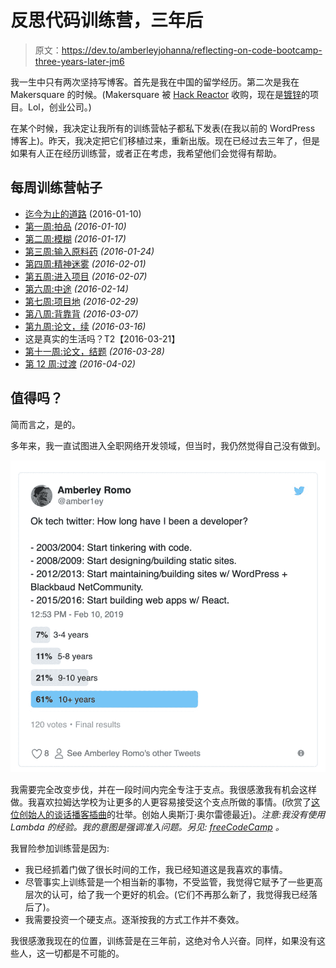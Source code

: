 # 反思代码训练营，三年后

> 原文：<https://dev.to/amberleyjohanna/reflecting-on-code-bootcamp-three-years-later-jm6>

我一生中只有两次坚持写博客。首先是我在中国的留学经历。第二次是我在 Makersquare 的时候。(Makersquare 被 [Hack Reactor](https://www.hackreactor.com/) 收购，现在是[镀锌](https://www.galvanize.com/)的项目。Lol，创业公司。)

在某个时候，我决定让我所有的训练营帖子都私下发表(在我以前的 WordPress 博客上)。昨天，我决定把它们移植过来，重新出版。现在已经过去三年了，但是如果有人正在经历训练营，或者正在考虑，我希望他们会觉得有帮助。

## 每周训练营帖子

*   [迄今为止的道路](https://amberley.blog/2016-01-10-the-road-so-far/) (2016-01-10)
*   [第一周:拍品](https://amberley.blog/2016-01-10-makersquare-week-1/) *(2016-01-10)*
*   [第二周:模糊](https://amberley.blog/2016-01-17-makersquare-week-2/) *(2016-01-17)*
*   [第三周:输入原料药](https://amberley.blog/2016-01-24-makersquare-week-3/) *(2016-01-24)*
*   [第四周:精神迷雾](https://amberley.blog/2016-02-01-makersquare-week-4/) *(2016-02-01)*
*   [第五周:进入项目](https://amberley.blog/2016-02-07-makersquare-week-5/) *(2016-02-07)*
*   [第六周:中途](https://amberley.blog/2016-02-14-makersquare-week-6/) *(2016-02-14)*
*   [第七周:项目地](https://amberley.blog/2016-02-29-makersquare-week-7/) *(2016-02-29)*
*   [第八周:背靠背](https://amberley.blog/2016-03-07-makersquare-week-8/) *(2016-03-07)*
*   [第九周:论文，续](https://amberley.blog/2016-03-16-makersquare-week-9/) *(2016-03-16)*
*   这是真实的生活吗？T2【2016-03-21】
*   [第十一周:论文，结题](https://amberley.blog/2016-03-28-makersquare-week-11/) *(2016-03-28)*
*   [第 12 周:过渡](https://amberley.blog/2016-04-02-makersquare-week-12/) *(2016-04-02)*

## 值得吗？

简而言之，是的。

多年来，我一直试图进入全职网络开发领域，但当时，我仍然觉得自己没有做到。

[![I ran a Twitter poll asking how long I had been a developer. 61% said 10+ years (when I started tinkering with code). 21% said 9-10 years (when I started building static sites). 11% said 5-8 years (when I started building WordPress sites). 7% said 3-4 years (when I started building React apps.)](img/5730bde4915dd5c1a557496d112cd1f2.png)](https://twitter.com/amber1ey/status/1094655492545228800)

我需要完全改变步伐，并在一段时间内完全专注于支点。我很感激我有机会这样做。我喜欢拉姆达学校为让更多的人更容易接受这个支点所做的事情。(欣赏了[这位创始人的谈话播客插曲](https://changelog.com/founderstalk/63)的壮举。创始人奥斯汀·奥尔雷德最近)。*注意:我没有使用 Lambda 的经验。我的意图是强调准入问题。另见: [freeCodeCamp](https://www.freecodecamp.org/) 。*

我冒险参加训练营是因为:

*   我已经抓着门做了很长时间的工作，我已经知道这是我喜欢的事情。
*   尽管事实上训练营是一个相当新的事物，不受监管，我觉得它赋予了一些更高层次的认可，给了我一个更好的机会。(它们不再那么新了，我觉得我已经落后了)。
*   我需要投资一个硬支点。逐渐按我的方式工作并不奏效。

我很感激我现在的位置，训练营是在三年前，这绝对令人兴奋。同样，如果没有这些人，这一切都是不可能的。